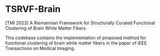 # TSRVF-Brain

[TMI 2023] A Riemannian Framework for Structurally Curated Functional Clustering of Brain White Matter Fibers

This codebase contains the implementation of proposed method for functional clustering of brain white matter fibers in the paper of IEEE Transactions on Medical Imaging.
